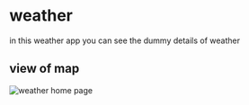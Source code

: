 # weather
in this weather app  you can see the dummy details of weather  



## view of map
![weather home page](https://user-images.githubusercontent.com/101393406/192566127-e8f6d265-bc36-404c-9210-f69b7bce194f.png)


